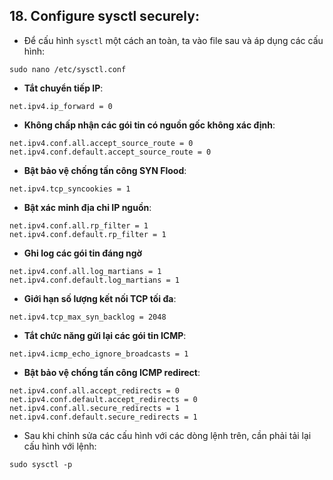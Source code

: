 ## 18. Configure sysctl securely:
- Để cấu hình `sysctl` một cách an toàn, ta vào file sau và áp dụng các cấu hình:
```
sudo nano /etc/sysctl.conf
```
- **Tắt chuyển tiếp IP**:
```
net.ipv4.ip_forward = 0
```

- **Không chấp nhận các gói tin có nguồn gốc không xác định**:
```
net.ipv4.conf.all.accept_source_route = 0
net.ipv4.conf.default.accept_source_route = 0
```

- **Bật bảo vệ chống tấn công SYN Flood**:
```
net.ipv4.tcp_syncookies = 1
```

- **Bật xác minh địa chỉ IP nguồn**:
```
net.ipv4.conf.all.rp_filter = 1
net.ipv4.conf.default.rp_filter = 1
```

- **Ghi log các gói tin đáng ngờ**
```
net.ipv4.conf.all.log_martians = 1
net.ipv4.conf.default.log_martians = 1
```

- **Giới hạn số lượng kết nối TCP tối đa**:
```
net.ipv4.tcp_max_syn_backlog = 2048
```

- **Tắt chức năng gửi lại các gói tin ICMP**:
```
net.ipv4.icmp_echo_ignore_broadcasts = 1
```

- **Bật bảo vệ chống tấn công ICMP redirect**:
```
net.ipv4.conf.all.accept_redirects = 0
net.ipv4.conf.default.accept_redirects = 0
net.ipv4.conf.all.secure_redirects = 1
net.ipv4.conf.default.secure_redirects = 1
```

- Sau khi chỉnh sửa các cấu hình với các dòng lệnh trên, cần phải tải lại cấu hình với lệnh:
```
sudo sysctl -p
```

